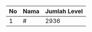 | No | Nama            | Jumlah Level |
|----|-----------------|--------------|
| 1  | #    |    2936        |
